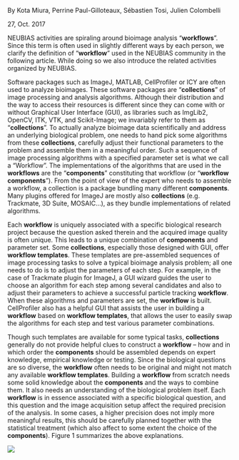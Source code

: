 By Kota Miura, Perrine Paul-Gilloteaux, Sébastien Tosi, Julien Colombelli

27, Oct. 2017

NEUBIAS activities are spiraling around bioimage analysis “**workflows**”. Since this term is often used in slightly different ways by each person, we clarify the definition of “**workflow**” used in the NEUBIAS community in the following article. While doing so we also introduce the related activities organized by NEUBIAS.

Software packages such as ImageJ, MATLAB, CellProfiler or ICY are often used to analyze bioimages. These software packages are “**collections**” of image processing and analysis algorithms. Although their distribution and the way to access their resources is different since they can come with or without Graphical User Interface (GUI), as libraries such as ImgLib2, OpenCV, ITK, VTK, and Scikit-Image; we invariably refer to them as “**collections**”. To actually analyze bioimage data scientifically and address an underlying biological problem, one needs to hand pick some algorithms from these **collections**, carefully adjust their functional parameters to the problem and assemble them in a meaningful order. Such a sequence of image processing algorithms with a specified parameter set is what we call a “Workflow”. The implementations of the algorithms that are used in the **workflows** are the “**components**” constituting that workflow (or “**workflow components**”). From the point of view of the expert who needs to assemble a workflow, a collection is a package bundling many different **components**. Many plugins offered for ImageJ are mostly also **collections** (e.g. Trackmate, 3D Suite, MOSAIC…), as they bundle implementations of related algorithms.

Each **workflow** is uniquely associated with a specific biological research project because the question asked therein and the acquired image quality is often unique. This leads to a unique combination of **components** and parameter set. Some **collections**, especially those designed with GUI, offer **workflow templates**. These templates are pre-assembled sequences of image processing tasks to solve a typical bioimage analysis problem; all one needs to do is to adjust the parameters of each step. For example, in the case of Trackmate plugin for ImageJ, a GUI wizard guides the user to choose an algorithm for each step among several candidates and also to adjust their parameters to achieve a successful particle tracking **workflow**. When these algorithms and parameters are set, the **workflow** is built. CellProfiler also has a helpful GUI that assists the user in building a **workflow** based on **workflow templates**, that allows the user to easily swap the algorithms for each step and test various parameter combinations.

Though such templates are available for some typical tasks, **collections** generally do not provide helpful clues to construct a **workflow** – how and in which order the **components** should be assembled depends on expert knowledge, empirical knowledge or testing. Since the biological questions are so diverse, the **workflow** often needs to be original and might not match any available **workflow templates**. Building a **workflow** from scratch needs some solid knowledge about the **components** and the ways to combine them. It also needs an understanding of the biological problem itself. Each **workflow** is in essence associated with a specific biological question, and this question and the image acquisition setup affect the required precision of the analysis. In some cases, a higher precision does not imply more meaningful results, this should be carefully planned together with the statistical treatment (which also affect to some extent the choice of the **components**). Figure 1 summarizes the above explanations.

![](https://www.dropbox.com/s/s2kb8guqd4ru4e3/bioimageanalaysisCoreOntology.png?raw=1)